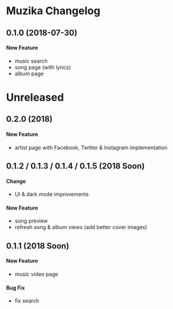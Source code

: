 # Muzika Changelog

## 0.1.0 (2018-07-30)
#### New Feature
- music search
- song page (with lyrics)
- album page

# Unreleased
## 0.2.0 (2018)
#### New Feature
- artist page with Facebook, Twitter & Instagram implementation

## 0.1.2 / 0.1.3 / 0.1.4 / 0.1.5 (2018 Soon)
#### Change
- UI & dark mode improvements

#### New Feature
- song preview
- refresh song & album views (add better cover images)

## 0.1.1 (2018 Soon)
#### New Feature
- music video page

#### Bug Fix
- fix search
